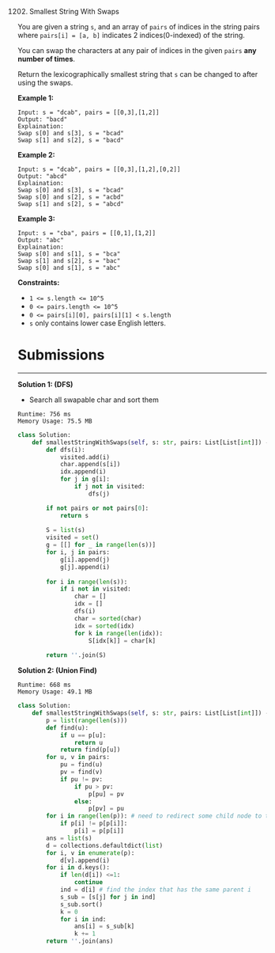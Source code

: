 1202. Smallest String With Swaps

You are given a string `s`, and an array of `pairs` of indices in the string pairs where `pairs[i] = [a, b]` indicates 2 indices(0-indexed) of the string.

You can swap the characters at any pair of indices in the given `pairs` **any number of times**.

Return the lexicographically smallest string that `s` can be changed to after using the swaps.

 

**Example 1:**
```
Input: s = "dcab", pairs = [[0,3],[1,2]]
Output: "bacd"
Explaination: 
Swap s[0] and s[3], s = "bcad"
Swap s[1] and s[2], s = "bacd"
```

**Example 2:**
```
Input: s = "dcab", pairs = [[0,3],[1,2],[0,2]]
Output: "abcd"
Explaination: 
Swap s[0] and s[3], s = "bcad"
Swap s[0] and s[2], s = "acbd"
Swap s[1] and s[2], s = "abcd"
```

**Example 3:**
```
Input: s = "cba", pairs = [[0,1],[1,2]]
Output: "abc"
Explaination: 
Swap s[0] and s[1], s = "bca"
Swap s[1] and s[2], s = "bac"
Swap s[0] and s[1], s = "abc"
```

**Constraints:**

* `1 <= s.length <= 10^5`
* `0 <= pairs.length <= 10^5`
* `0 <= pairs[i][0], pairs[i][1] < s.length`
* `s` only contains lower case English letters.

# Submissions
---
**Solution 1: (DFS)**

* Search all swapable char and sort them

```
Runtime: 756 ms
Memory Usage: 75.5 MB
```
```python
class Solution:
    def smallestStringWithSwaps(self, s: str, pairs: List[List[int]]) -> str:
        def dfs(i):
            visited.add(i)
            char.append(s[i])
            idx.append(i)
            for j in g[i]:
                if j not in visited:
                    dfs(j)

        if not pairs or not pairs[0]:
            return s
        
        S = list(s)
        visited = set()
        g = [[] for _ in range(len(s))]
        for i, j in pairs:
            g[i].append(j)
            g[j].append(i)
            
        for i in range(len(s)):
            if i not in visited:
                char = []
                idx = []
                dfs(i)
                char = sorted(char)
                idx = sorted(idx)
                for k in range(len(idx)):
                    S[idx[k]] = char[k]
        
        return ''.join(S)
```

**Solution 2: (Union Find)**
```
Runtime: 668 ms
Memory Usage: 49.1 MB
```
```python
class Solution:
    def smallestStringWithSwaps(self, s: str, pairs: List[List[int]]) -> str:
        p = list(range(len(s)))
        def find(u):
            if u == p[u]:
                return u
            return find(p[u])
        for u, v in pairs:
            pu = find(u)
            pv = find(v)
            if pu != pv:
                if pu > pv:
                    p[pu] = pv
                else:
                    p[pv] = pu      
        for i in range(len(p)): # need to redirect some child node to the grand parent
            if p[i] != p[p[i]]:
                p[i] = p[p[i]]    
        ans = list(s)
        d = collections.defaultdict(list)
        for i, v in enumerate(p):
            d[v].append(i)           
        for i in d.keys():
            if len(d[i]) <=1:
                continue
            ind = d[i] # find the index that has the same parent i
            s_sub = [s[j] for j in ind]
            s_sub.sort()
            k = 0
            for i in ind:
                ans[i] = s_sub[k]
                k += 1
        return ''.join(ans)
```